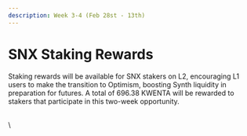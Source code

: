 ```yaml
---
description: Week 3-4 (Feb 28st - 13th)
---
```


# SNX Staking Rewards

Staking rewards will be available for SNX stakers on L2, encouraging L1 users to make the transition to Optimism, boosting Synth liquidity in preparation for futures. A total of 696.38 KWENTA will be rewarded to stakers that participate in this two-week opportunity.

\
\
